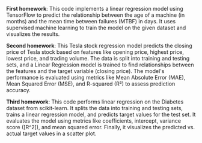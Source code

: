 **First homework**: This code implements a linear regression model using TensorFlow to predict the relationship between the age of a machine (in months) and the mean time between failures (MTBF) in days. It uses supervised machine learning to train the model on the given dataset and visualizes the results.

**Second homework**: This Tesla stock regression model predicts the closing price of Tesla stock based on features like opening price, highest price, lowest price, and trading volume. The data is split into training and testing sets, and a Linear Regression model is trained to find relationships between the features and the target variable (closing price). The model's performance is evaluated using metrics like Mean Absolute Error (MAE), Mean Squared Error (MSE), and R-squared (R²) to assess prediction accuracy.

**Third homework**: This code performs linear regression on the Diabetes dataset from scikit-learn. It splits the data into training and testing sets, trains a linear regression model, and predicts target values for the test set. It evaluates the model using metrics like coefficients, intercept, variance score (\[R^2\]), and mean squared error. Finally, it visualizes the predicted vs. actual target values in a scatter plot.
